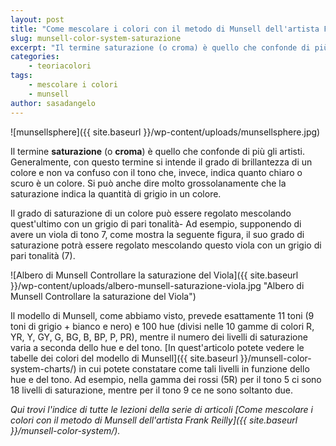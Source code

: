 ```yaml
---
layout: post
title: "Come mescolare i colori con il metodo di Munsell dell'artista Frank Reilly. Che cos'è la saturazione?"
slug: munsell-color-system-saturazione
excerpt: "Il termine saturazione (o croma) è quello che confonde di più gli artisti. Generalmente, con questo termine si intende il grado di brillantezza di un"
categories:
    - teoriacolori
tags:
    - mescolare i colori
    - munsell
author: sasadangelo
---
```


![munsellsphere]({{ site.baseurl }}/wp-content/uploads/munsellsphere.jpg)

Il termine **saturazione** (o **croma**) è quello che confonde di più gli artisti. Generalmente, con questo termine si intende il grado di brillantezza di un colore e non va confuso con il tono che, invece, indica quanto chiaro o scuro è un colore. Si può anche dire molto grossolanamente che la saturazione indica la quantità di grigio in un colore.

Il grado di saturazione di un colore può essere regolato mescolando quest'ultimo con un grigio di pari tonalità- Ad esempio, supponendo di avere un viola di tono 7, come mostra la seguente figura, il suo grado di saturazione potrà essere regolato mescolando questo viola con un grigio di pari tonalità (7).

![Albero di Munsell Controllare la saturazione del Viola]({{ site.baseurl }}/wp-content/uploads/albero-munsell-saturazione-viola.jpg "Albero di Munsell Controllare la saturazione del Viola")

Il modello di Munsell, come abbiamo visto, prevede esattamente 11 toni (9 toni di grigio + bianco e nero) e 100 hue (divisi nelle 10 gamme di colori R, YR, Y, GY, G, BG, B, BP, P, PR), mentre il numero dei livelli di saturazione varia a seconda dello hue e del tono. [In quest'articolo potete vedere le tabelle dei colori del modello di Munsell]({{ site.baseurl }}/munsell-color-system-charts/) in cui potete constatare come tali livelli in funzione dello hue e del tono. Ad esempio, nella gamma dei rossi (5R) per il tono 5 ci sono 18 livelli di saturazione, mentre per il tono 9 ce ne sono soltanto due.

_Qui trovi l'indice di tutte le lezioni della serie di articoli [Come mescolare i colori con il metodo di Munsell dell'artista Frank Reilly]({{ site.baseurl }}/munsell-color-system/)._
